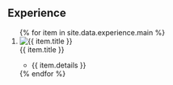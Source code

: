 <h2 id="experience">Experience</h2>

<div class="experience">
  <ol class="experience-list">
    {% for item in site.data.experience.main %}
    <li class="experience-item">
      <div class="experience-logo">
        <img src="{{ item.image }}" alt="{{ item.title }}" class="logo-img">
      </div>
      <div class="experience-details">
        <div class="title">{{ item.title }}</div>
        <ul>
          <li>{{ item.details }}</li>
        </ul>
      </div>
    </li>
    {% endfor %}
  </ol>
</div>